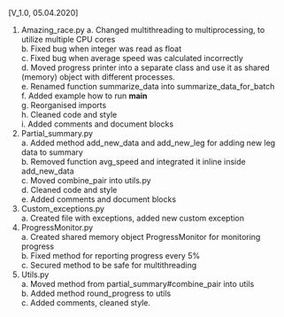 [V_1.0, 05.04.2020]
1.	Amazing_race.py
    a.	Changed multithreading to multiprocessing, to utilize multiple CPU cores  
    b.	Fixed bug when integer was read as float  
c.	Fixed bug when average speed was calculated incorrectly   
d.	Moved progress printer into a separate class and use it as shared (memory) object with different processes.   
e.	Renamed function summarize_data into summarize_data_for_batch    
f.	Added example how to run __main__   
g.	Reorganised imports    
h.	Cleaned code and style    
i.	Added comments and document blocks    
2.	Partial_summary.py    
a.	Added method add_new_data and add_new_leg for adding new leg data to summary    
b.	Removed function avg_speed and integrated it inline inside add_new_data    
c.	Moved combine_pair into utils.py    
d.	Cleaned code and style    
e.	Added comments and document blocks    
3.	Custom_exceptions.py    
a.	Created file with exceptions, added new custom exception    
4.	ProgressMonitor.py    
a.	Created shared memory object ProgressMonitor for monitoring progress    
b.	Fixed method for reporting progress every 5%    
c.	Secured method to be safe for multithreading    
5.	Utils.py    
a.	Moved method from partial_summary#combine_pair into utils    
b.	Added method round_progress to utils    
c.	Added comments, cleaned style.    
